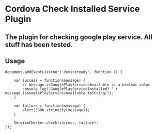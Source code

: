 # Cordova Check Installed Service Plugin

## The plugin for checking google play service. All stuff has been tested.

Usage
-----

	document.addEventListener('deviceready', function () {
	
		var success = function(message) {
			// message.isGooglePlayServicesAvailable is a boolean value
			console.log("GooglePlayServiceInstalled? " + message.isGooglePlayServicesAvailable.toString());
		} 

		var failure = function(message) {
			alert(JSON.stringify(message));
		}

		ServiceChecker.check(success, failure);
	});



